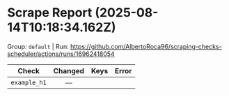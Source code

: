 # Scrape Report (2025-08-14T10:18:34.162Z)

Group: `default`  |  Run: https://github.com/AlbertoRoca96/scraping-checks-scheduler/actions/runs/16962418054

| Check | Changed | Keys | Error |
|---|:---:|:--|:--|
| `example_h1` | — |  |  |
